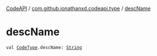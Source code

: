 [CodeAPI](../index.md) / [com.github.jonathanxd.codeapi.type](index.md) / [descName](.)

# descName

`val `[`CodeType`](-code-type/index.md)`.descName: `[`String`](https://kotlinlang.org/api/latest/jvm/stdlib/kotlin/-string/index.html)